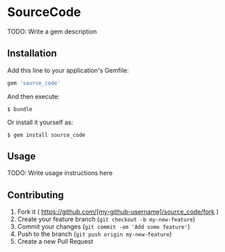 # SourceCode

TODO: Write a gem description

## Installation

Add this line to your application's Gemfile:

```ruby
gem 'source_code'
```

And then execute:

    $ bundle

Or install it yourself as:

    $ gem install source_code

## Usage

TODO: Write usage instructions here

## Contributing

1. Fork it ( https://github.com/[my-github-username]/source_code/fork )
2. Create your feature branch (`git checkout -b my-new-feature`)
3. Commit your changes (`git commit -am 'Add some feature'`)
4. Push to the branch (`git push origin my-new-feature`)
5. Create a new Pull Request
